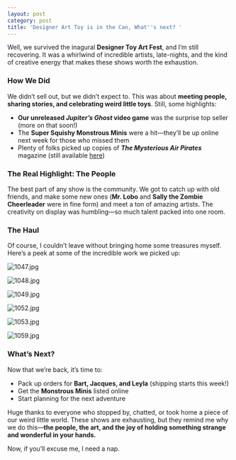 ```yaml
---
layout: post
category: post
title: 'Designer Art Toy is in the Can, What''s next? '
---
```

Well, we survived the inagural **Designer Toy Art Fest**, and I’m still recovering. It was a whirlwind of incredible artists, late-nights, and the kind of creative energy that makes these shows worth the exhaustion.  

### **How We Did**  
We didn’t sell out, but we didn’t expect to. This was about **meeting people, sharing stories, and celebrating weird little toys**. Still, some highlights:  
- **Our unreleased *Jupiter’s Ghost* video game** was the surprise top seller (more on that soon!)  
- The **Super Squishy Monstrous Minis** were a hit—they’ll be up online next week for those who missed them  
- Plenty of folks picked up copies of ***The Mysterious Air Pirates*** magazine (still available [here](https://www.mountaintowntoys.com/product/the-mysterious-air-pirates-volume-1-issue-1/))  

### **The Real Highlight: The People**  
The best part of any show is the community. We got to catch up with old friends, and make some new ones (**Mr. Lobo** and **Sally the Zombie Cheerleader** were in fine form) and meet a ton of amazing artists. The creativity on display was humbling—so much talent packed into one room.  

### **The Haul**  
Of course, I couldn’t leave without bringing home some treasures myself. Here’s a peek at some of the incredible work we picked up:  

![1047.jpg]({{site.baseurl}}/images/1047.jpg)

![1048.jpg]({{site.baseurl}}/images/1048.jpg)

![1049.jpg]({{site.baseurl}}/images/1049.jpg)

![1052.jpg]({{site.baseurl}}/images/1052.jpg)

![1053.jpg]({{site.baseurl}}/images/1053.jpg)

![1059.jpg]({{site.baseurl}}/images/1059.jpg)




### **What’s Next?**  
Now that we’re back, it’s time to:  
- Pack up orders for **Bart, Jacques, and Leyla** (shipping starts this week!)  
- Get the **Monstrous Minis** listed online  
- Start planning for the next adventure  

Huge thanks to everyone who stopped by, chatted, or took home a piece of our weird little world. These shows are exhausting, but they remind me why we do this—**the people, the art, and the joy of holding something strange and wonderful in your hands.**  

Now, if you’ll excuse me, I need a nap.  

